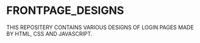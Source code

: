 # FRONTPAGE_DESIGNS
THIS REPOSITERY CONTAINS VARIOUS DESIGNS OF LOGIN PAGES MADE BY HTML, CSS AND JAVASCRIPT.
